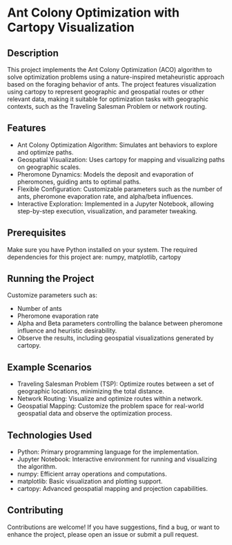 # Ant Colony Optimization with Cartopy Visualization

## Description
This project implements the Ant Colony Optimization (ACO) algorithm to solve optimization problems using a nature-inspired metaheuristic approach based on the foraging behavior of ants. The project features visualization using cartopy to represent geographic and geospatial routes or other relevant data, making it suitable for optimization tasks with geographic contexts, such as the Traveling Salesman Problem or network routing.

## Features
- Ant Colony Optimization Algorithm: Simulates ant behaviors to explore and optimize paths.
- Geospatial Visualization: Uses cartopy for mapping and visualizing paths on geographic scales.
- Pheromone Dynamics: Models the deposit and evaporation of pheromones, guiding ants to optimal paths.
- Flexible Configuration: Customizable parameters such as the number of ants, pheromone evaporation rate, and alpha/beta influences.
- Interactive Exploration: Implemented in a Jupyter Notebook, allowing step-by-step execution, visualization, and parameter tweaking.

## Prerequisites
Make sure you have Python installed on your system. The required dependencies for this project are:
numpy,
matplotlib,
cartopy

## Running the Project
Customize parameters such as:
- Number of ants
- Pheromone evaporation rate
- Alpha and Beta parameters controlling the balance between pheromone influence and heuristic desirability.
- Observe the results, including geospatial visualizations generated by cartopy.

## Example Scenarios
- Traveling Salesman Problem (TSP): Optimize routes between a set of geographic locations, minimizing the total distance.
- Network Routing: Visualize and optimize routes within a network.
- Geospatial Mapping: Customize the problem space for real-world geospatial data and observe the optimization process.

## Technologies Used
- Python: Primary programming language for the implementation.
- Jupyter Notebook: Interactive environment for running and visualizing the algorithm.
- numpy: Efficient array operations and computations.
- matplotlib: Basic visualization and plotting support.
- cartopy: Advanced geospatial mapping and projection capabilities.

## Contributing
Contributions are welcome! If you have suggestions, find a bug, or want to enhance the project, please open an issue or submit a pull request.
